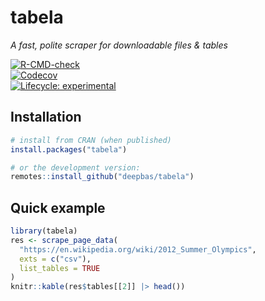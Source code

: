 # tabela <badge-and-version>

_A fast, polite scraper for downloadable files & tables_  

[![R-CMD-check](https://github.com/deepbas/tabela/actions/workflows/R-CMD-check.yaml/badge.svg)](https://github.com/deepbas/tabela/actions/workflows/R-CMD-check.yaml)  
[![Codecov](https://codecov.io/gh/deepbas/tabela/branch/main/graph/badge.svg)](https://codecov.io/gh/deepbas/tabela)  
[![Lifecycle: experimental](https://img.shields.io/badge/lifecycle-experimental-orange.svg)](https://www.tidyverse.org/lifecycle/#experimental)  

## Installation

```r
# install from CRAN (when published)
install.packages("tabela")

# or the development version:
remotes::install_github("deepbas/tabela")
```

## Quick example


```r
library(tabela)
res <- scrape_page_data(
  "https://en.wikipedia.org/wiki/2012_Summer_Olympics",
  exts = c("csv"),
  list_tables = TRUE
)
knitr::kable(res$tables[[2]] |> head())
```